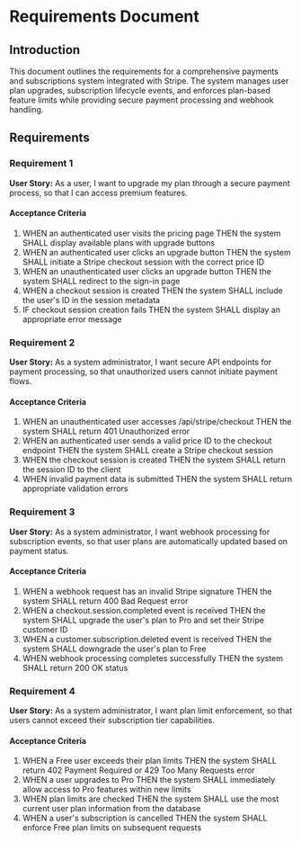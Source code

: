 # Requirements Document

## Introduction

This document outlines the requirements for a comprehensive payments and subscriptions system integrated with Stripe. The system manages user plan upgrades, subscription lifecycle events, and enforces plan-based feature limits while providing secure payment processing and webhook handling.

## Requirements

### Requirement 1

**User Story:** As a user, I want to upgrade my plan through a secure payment process, so that I can access premium features.

#### Acceptance Criteria

1. WHEN an authenticated user visits the pricing page THEN the system SHALL display available plans with upgrade buttons
2. WHEN an authenticated user clicks an upgrade button THEN the system SHALL initiate a Stripe checkout session with the correct price ID
3. WHEN an unauthenticated user clicks an upgrade button THEN the system SHALL redirect to the sign-in page
4. WHEN a checkout session is created THEN the system SHALL include the user's ID in the session metadata
5. IF checkout session creation fails THEN the system SHALL display an appropriate error message

### Requirement 2

**User Story:** As a system administrator, I want secure API endpoints for payment processing, so that unauthorized users cannot initiate payment flows.

#### Acceptance Criteria

1. WHEN an unauthenticated user accesses /api/stripe/checkout THEN the system SHALL return 401 Unauthorized error
2. WHEN an authenticated user sends a valid price ID to the checkout endpoint THEN the system SHALL create a Stripe checkout session
3. WHEN the checkout session is created THEN the system SHALL return the session ID to the client
4. WHEN invalid payment data is submitted THEN the system SHALL return appropriate validation errors

### Requirement 3

**User Story:** As a system administrator, I want webhook processing for subscription events, so that user plans are automatically updated based on payment status.

#### Acceptance Criteria

1. WHEN a webhook request has an invalid Stripe signature THEN the system SHALL return 400 Bad Request error
2. WHEN a checkout.session.completed event is received THEN the system SHALL upgrade the user's plan to Pro and set their Stripe customer ID
3. WHEN a customer.subscription.deleted event is received THEN the system SHALL downgrade the user's plan to Free
4. WHEN webhook processing completes successfully THEN the system SHALL return 200 OK status

### Requirement 4

**User Story:** As a system administrator, I want plan limit enforcement, so that users cannot exceed their subscription tier capabilities.

#### Acceptance Criteria

1. WHEN a Free user exceeds their plan limits THEN the system SHALL return 402 Payment Required or 429 Too Many Requests error
2. WHEN a user upgrades to Pro THEN the system SHALL immediately allow access to Pro features within new limits
3. WHEN plan limits are checked THEN the system SHALL use the most current user plan information from the database
4. WHEN a user's subscription is cancelled THEN the system SHALL enforce Free plan limits on subsequent requests